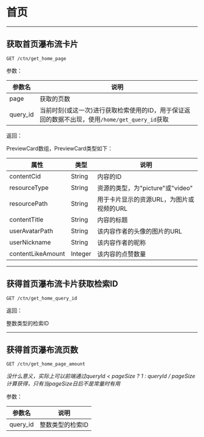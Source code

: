 # 首页

***

## 获取首页瀑布流卡片

```http request
GET /ctn/get_home_page
```

参数：

| 参数名      | 说明                                                              |
|----------|-----------------------------------------------------------------|
| page     | 获取的页数                                                           |
| query_id | 当前时刻(或这一次)进行获取检索使用的ID，用于保证返回的数据不出现，使用```/home/get_query_id```获取 |

返回：

PreviewCard数组，PreviewCard类型如下：

| 属性                | 类型      | 说明                       |
|-------------------|---------|--------------------------|
| contentCid        | String  | 内容的ID                    |
| resourceType      | String  | 资源的类型，为"picture"或"video" |
| resourcePath      | String  | 用于卡片显示的资源URL，为图片或视频的URL  |
| contentTitle      | String  | 内容的标题                    |
| userAvatarPath    | String  | 该内容作者的头像的图片的URL          |
| userNickname      | String  | 该内容作者的昵称                 |
| contentLikeAmount | Integer | 该内容的点赞数量                 |

***

## 获得首页瀑布流卡片获取检索ID

```http request
GET /ctn/get_home_query_id
```

返回：

整数类型的检索ID

***

## 获得首页瀑布流页数

```http request
GET /ctn/get_home_page_amount
```

*没什么意义，实际上可以前端通过queryId < pageSize ? 1 : queryId / pageSize 计算获得，只有当pageSize日后不是常量时有用*

参数：

| 参数名      | 说明        |
|----------|-----------|
| query_id | 整数类型的检索ID |
